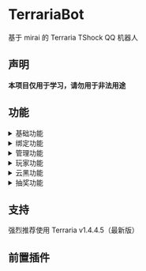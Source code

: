 # TerrariaBot
基于 mirai 的 Terraria TShock QQ 机器人



## 声明

**本项目仅用于学习，请勿用于非法用途**


## 功能

<details>
<summary>基础功能</summary>


+ 添加服务器
+ 删除服务器
+ 服务器IP
+ 在线
+ 远程指令
+ 发送消息
+ 查背包
+ 进度查询
+ 在线排行
+ 死亡排行
+ 搜索
</details>

<details>
<summary>绑定功能</summary>


+ 添加白名单
+ 绑定白名单
+ 删除白名单
+ 修改白名单
+ 查绑定
</details>

<details>
<summary>管理功能</summary>

+ 添加管理员
+ 删除管理员
+ 管理员列表
</details>

<details>
<summary>玩家功能</summary>

+ 签到
+ 自踢
</details>

<details>
<summary>云黑功能</summary>
  
+ 云黑检测
</details>


<details>
<summary>抽奖功能</summary>
  
+ 抽奖
+ 奖池列表
</details>



## 支持
强烈推荐使用 Terraria v1.4.4.5（最新版）


## 前置插件


